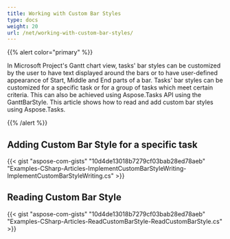 ```yaml
---
title: Working with Custom Bar Styles
type: docs
weight: 20
url: /net/working-with-custom-bar-styles/
---
```


{{% alert color="primary" %}} 

In Microsoft Project's Gantt chart view, tasks' bar styles can be customized by the user to have text displayed around the bars or to have user-defined appearance of Start, Middle and End parts of a bar. Tasks' bar styles can be customized for a specific task or for a group of tasks which meet certain criteria. This can also be achieved using Aspose.Tasks API using the GanttBarStyle. This article shows how to read and add custom bar styles using Aspose.Tasks.

{{% /alert %}} 
## **Adding Custom Bar Style for a specific task**


{{< gist "aspose-com-gists" "10d4de13018b7279cf03bab28ed78aeb" "Examples-CSharp-Articles-ImplementCustomBarStyleWriting-ImplementCustomBarStyleWriting.cs" >}}
## **Reading Custom Bar Style**


{{< gist "aspose-com-gists" "10d4de13018b7279cf03bab28ed78aeb" "Examples-CSharp-Articles-ReadCustomBarStyle-ReadCustomBarStyle.cs" >}}
